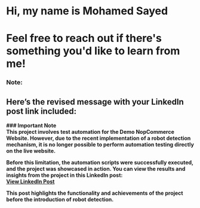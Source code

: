 # Hi, my name is Mohamed Sayed
# Feel free to reach out if there's something you'd like to learn from me!

### Note:
## Here’s the revised message with your LinkedIn post link included:



**### Important Note**  
**This project involves test automation for the Demo NopCommerce Website. However, due to the recent implementation of a robot detection mechanism, it is no longer possible to perform automation testing directly on the live website.**  

**Before this limitation, the automation scripts were successfully executed, and the project was showcased in action. You can view the results and insights from the project in this LinkedIn post:**  
**[View LinkedIn Post]([https://www.linkedin.com/posts/mohamed-sayed-1bab5829b_shaftabrengine-seleniumautomation-testautomation-activity-7219432273488580608-FcE_?utm_source=share&utm_medium=member_desktop](https://www.linkedin.com/feed/update/urn:li:activity:7219432273488580608/))**  

**This post highlights the functionality and achievements of the project before the introduction of robot detection.**



